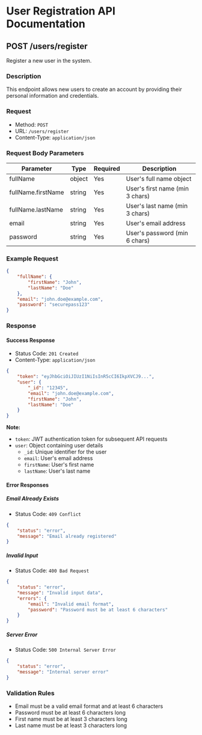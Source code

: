 # User Registration API Documentation

## POST /users/register

Register a new user in the system.

### Description
This endpoint allows new users to create an account by providing their personal information and credentials.

### Request
- Method: `POST`
- URL: `/users/register`
- Content-Type: `application/json`

### Request Body Parameters
| Parameter        | Type     | Required | Description                     |
|-----------------|----------|----------|---------------------------------|
| fullName        | object   | Yes      | User's full name object        |
| fullName.firstName | string | Yes      | User's first name (min 3 chars) |
| fullName.lastName  | string | Yes      | User's last name (min 3 chars)  |
| email           | string   | Yes      | User's email address           |
| password        | string   | Yes      | User's password (min 6 chars)  |

### Example Request
```json
{
    "fullName": {
        "firstName": "John",
        "lastName": "Doe"
    },
    "email": "john.doe@example.com",
    "password": "securepass123"
}
```

### Response

#### Success Response
- Status Code: `201 Created`
- Content-Type: `application/json`

```json
{
    "token": "eyJhbGciOiJIUzI1NiIsInR5cCI6IkpXVCJ9...",
    "user": {
        "_id": "12345",
        "email": "john.doe@example.com",
        "firstName": "John",
        "lastName": "Doe"
    }
}
```

**Note:**
- `token`: JWT authentication token for subsequent API requests
- `user`: Object containing user details
  - `_id`: Unique identifier for the user
  - `email`: User's email address
  - `firstName`: User's first name
  - `lastName`: User's last name

#### Error Responses

##### Email Already Exists
- Status Code: `409 Conflict`
```json
{
    "status": "error",
    "message": "Email already registered"
}
```

##### Invalid Input
- Status Code: `400 Bad Request`
```json
{
    "status": "error",
    "message": "Invalid input data",
    "errors": {
        "email": "Invalid email format",
        "password": "Password must be at least 6 characters"
    }
}
```

##### Server Error
- Status Code: `500 Internal Server Error`
```json
{
    "status": "error",
    "message": "Internal server error"
}
```

### Validation Rules
- Email must be a valid email format and at least 6 characters
- Password must be at least 6 characters long
- First name must be at least 3 characters long
- Last name must be at least 3 characters long
